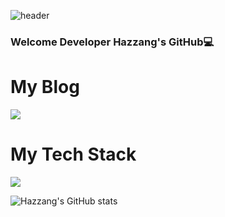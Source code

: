 ![header](https://capsule-render.vercel.app/api?type=waving&color=gradient&height=300&section=header&text=Hazzang%20&fontSize=90)
### Welcome Developer Hazzang's GitHub💻

# My Blog
<a href="https://velog.io/@hazzang">
<img src="https://img.shields.io/badge/Blog-#FF5722?style=flat-square&logo=Blogger&logoColor=white"/>
</a>

# My Tech Stack

<img src="https://img.shields.io/badge/Java-#007396?style=flat-square&logo=Java&logoColor=white"/></a>


![Hazzang's GitHub stats](https://github-readme-stats.vercel.app/api?username=hazzang777&theme=gruvbox_light&show_icons=true)


